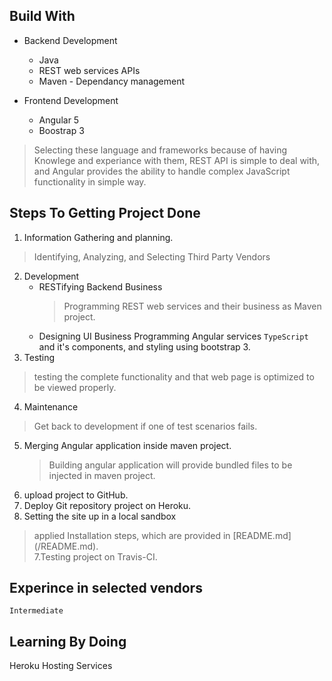## Build With

- Backend Development
  - Java  
  - REST web services APIs
  - Maven - Dependancy management 
  
  
- Frontend Development 
  - Angular 5
  - Boostrap 3
  
> Selecting these language and frameworks because of having Knowlege and experiance with them, REST API is simple to deal with,
 and Angular provides the ability to handle complex JavaScript functionality in simple way.

  


## Steps To Getting Project Done
1. Information Gathering and planning.
 > Identifying, Analyzing, and Selecting Third Party Vendors
2. Development
   - RESTifying Backend Business
     > Programming REST web services and their business as Maven project.
   - Designing UI Business 
	Programming  Angular services `TypeScript` and it's components, and styling using bootstrap 3.
3. Testing 
>  testing the complete functionality and that web page is optimized to be viewed properly. 
4. Maintenance
> Get back to development if one of test scenarios fails.
5. Merging Angular application inside maven project.
   > Building angular application will provide bundled files to be injected in maven project.
6. upload project to GitHub.
7. Deploy Git repository project on Heroku.
8. Setting the site up in a local sandbox
> applied Installation steps, which are provided in [README.md] (/README.md).  
7.Testing project on Travis-CI.


## Experince in selected vendors

```Intermediate```

## Learning By Doing

Heroku Hosting Services 

